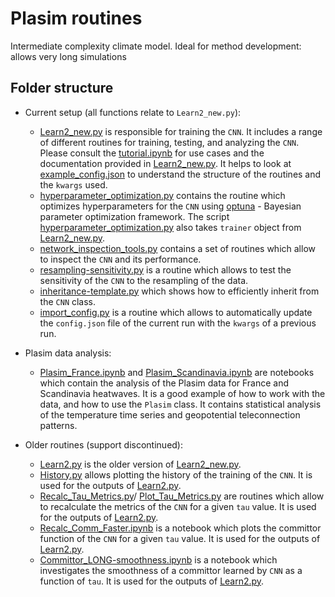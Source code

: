 # Plasim routines

Intermediate complexity climate model. Ideal for method development: allows very long simulations

## Folder structure

- Current setup (all functions relate to `Learn2_new.py`):

    - [Learn2_new.py](Learn2_new.py) is responsible for training the `CNN`. It includes a range of different routines for training, testing, and analyzing the `CNN`. Please consult the [tutorial.ipynb](tutorial.ipynb) for use cases and the documentation provided in [Learn2_new.py](Learn2_new.py). It helps to look at [example_config.json](example_config.json) to understand the structure of the routines and the `kwargs` used.
    - [hyperparameter_optimization.py](hyperparameter_optimization.py) contains the routine which optimizes hyperparameters for the `CNN` using [optuna](https://optuna.readthedocs.io/en/stable/index.html) - Bayesian parameter optimization framework. The script [hyperparameter_optimization.py](hyperparameter_optimization.py) also takes `trainer` object from [Learn2_new.py](Learn2_new.py). 
    - [network_inspection_tools.py](network_inspection_tools.py) contains a set of routines which allow to inspect the `CNN` and its performance. 
    - [resampling-sensitivity.py](resampling-sensitivity.py) is a routine which allows to test the sensitivity of the `CNN` to the resampling of the data. 
    - [inheritance-template.py](inheritance-template.py) which shows how to efficiently inherit from the `CNN` class. 
    - [import_config.py](import_config.py) is a routine which allows to automatically update the `config.json` file of the current run with the `kwargs` of a previous run.

- Plasim data analysis:

    - [Plasim_France.ipynb](Plasim_France.ipynb) and [Plasim_Scandinavia.ipynb](Plasim_Scandinavia.ipynb) are notebooks which contain the analysis of the Plasim data for France and Scandinavia heatwaves. It is a good example of how to work with the data, and how to use the `Plasim` class. It contains statistical analysis of the temperature time series and geopotential teleconnection patterns.
    
- Older routines (support discontinued):
    - [Learn2.py](Learn2.py) is the older version of [Learn2_new.py](Learn2_new.py). 
    - [History.py](History.py) allows plotting the history of the training of the `CNN`. It is used for the outputs of [Learn2.py](Learn2.py).
    - [Recalc_Tau_Metrics.py](Recalc_Tau_Metrics.py)/ [Plot_Tau_Metrics.py](Plot_Tau_Metrics.py) are routines which allow to recalculate the metrics of the `CNN` for a given `tau` value. It is used for the outputs of [Learn2.py](Learn2.py).
    - [Recalc_Comm_Faster.ipynb](Recalc_Comm_Faster.ipynb) is a notebook which plots the committor function of the `CNN` for a given `tau` value. It is used for the outputs of [Learn2.py](Learn2.py).
    - [Committor_LONG-smoothness.ipynb](Committor_LONG-smoothness.ipynb) is a notebook which investigates the smoothness of a committor learned by `CNN` as a function of `tau`. It is used for the outputs of [Learn2.py](Learn2.py).

